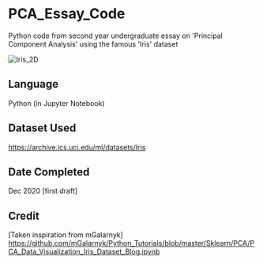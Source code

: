 # PCA_Essay_Code
Python code from second year undergraduate essay on 'Principal Component Analysis' using the famous 'Iris' dataset

![Iris_2D](https://user-images.githubusercontent.com/63045938/102913828-3d967680-4477-11eb-8a9a-f9e06e6f4cfe.jpg)

## Language
Python (in Jupyter Notebook)

## Dataset Used
https://archive.ics.uci.edu/ml/datasets/Iris

## Date Completed
Dec 2020 [first draft]

## Credit
[Taken inspiration from mGalarnyk] 
https://github.com/mGalarnyk/Python_Tutorials/blob/master/Sklearn/PCA/PCA_Data_Visualization_Iris_Dataset_Blog.ipynb
